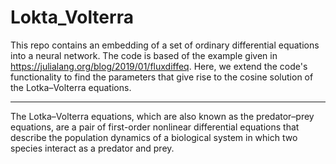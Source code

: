 # Lokta_Volterra

This repo contains an embedding of a set of ordinary differential equations into a neural network. The code is based of the example given in https://julialang.org/blog/2019/01/fluxdiffeq. Here, we extend the code's functionality to find the parameters that give rise to the cosine solution of the Lotka–Volterra equations. 

-------------------------------------------------------------------------------------------------------------------------------

The Lotka–Volterra equations, which are also known as the predator–prey equations, are a pair of first-order nonlinear differential equations that describe the population dynamics of a biological system in which two species interact as a predator and prey.

